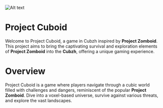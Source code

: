 ![Alt text](https://github.com/Nanskipp/project-cuboid/blob/main/game_logo.png?raw=true)

# Project Cuboid
Welcome to Project Cuboid, a game in Cubzh inspired by **Project Zomboid**. This project aims to bring the captivating survival and exploration elements of **Project Zomboid** into the **Cubzh**, offering a unique gaming experience.

# Overview
Project Cuboid is a game where players navigate through a cubic world filled with challenges and dangers, reminiscent of the popular **Project Zomboid**. Dive into a voxel-based universe, survive against various threats, and explore the vast landscapes.